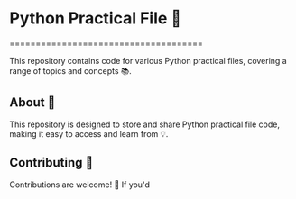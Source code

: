 # Python Practical File 🐍
=====================================

This repository contains code for various Python practical files, covering a range of topics and concepts 📚.

## About 🤔

This repository is designed to store and share Python practical file code, making it easy to access and learn from 💡.

## Contributing 🤝
Contributions are welcome! 🙌 If you'd



